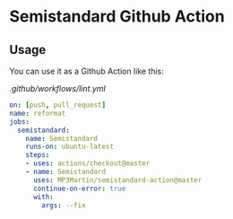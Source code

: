 # Semistandard Github Action

## Usage

You can use it as a Github Action like this:

_.github/workflows/lint.yml_
```yml
on: [push, pull_request]
name: reformat
jobs:
  semistandard:
    name: Semistandard
    runs-on: ubuntu-latest
    steps:
    - uses: actions/checkout@master
    - name: Semistandard
      uses: MP3Martin/semistandard-action@master
      continue-on-error: true
      with:
        args: --fix
```

